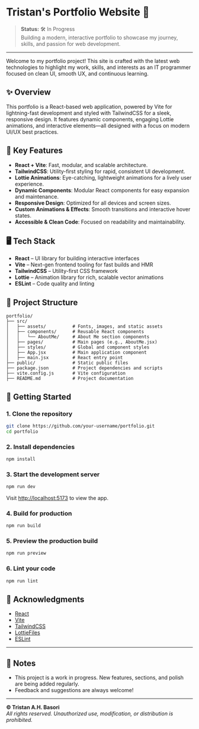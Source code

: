 # Tristan's Portfolio Website 🚀

> **Status:** 🛠️ In Progress  
> Building a modern, interactive portfolio to showcase my journey, skills, and passion for web development.

---

Welcome to my portfolio project! This site is crafted with the latest web technologies to highlight my work, skills, and interests as an IT programmer focused on clean UI, smooth UX, and continuous learning.

## ✨ Overview

This portfolio is a React-based web application, powered by Vite for lightning-fast development and styled with TailwindCSS for a sleek, responsive design. It features dynamic components, engaging Lottie animations, and interactive elements—all designed with a focus on modern UI/UX best practices.

## 🚩 Key Features

- **React + Vite**: Fast, modular, and scalable architecture.
- **TailwindCSS**: Utility-first styling for rapid, consistent UI development.
- **Lottie Animations**: Eye-catching, lightweight animations for a lively user experience.
- **Dynamic Components**: Modular React components for easy expansion and maintenance.
- **Responsive Design**: Optimized for all devices and screen sizes.
- **Custom Animations & Effects**: Smooth transitions and interactive hover states.
- **Accessible & Clean Code**: Focused on readability and maintainability.

## 🖥️ Tech Stack

- **React** – UI library for building interactive interfaces
- **Vite** – Next-gen frontend tooling for fast builds and HMR
- **TailwindCSS** – Utility-first CSS framework
- **Lottie** – Animation library for rich, scalable vector animations
- **ESLint** – Code quality and linting

## 📁 Project Structure

```
portfolio/
├── src/
│   ├── assets/          # Fonts, images, and static assets
│   ├── components/      # Reusable React components
│   │   └── AboutMe/     # About Me section components
│   ├── pages/           # Main pages (e.g., AboutMe.jsx)
│   ├── styles/          # Global and component styles
│   ├── App.jsx          # Main application component
│   ├── main.jsx         # React entry point
├── public/              # Static public files
├── package.json         # Project dependencies and scripts
├── vite.config.js       # Vite configuration
├── README.md            # Project documentation
```

## 🚀 Getting Started

### 1. Clone the repository
```bash
git clone https://github.com/your-username/portfolio.git
cd portfolio
```

### 2. Install dependencies
```bash
npm install
```

### 3. Start the development server
```bash
npm run dev
```
Visit [http://localhost:5173](http://localhost:5173) to view the app.

### 4. Build for production
```bash
npm run build
```

### 5. Preview the production build
```bash
npm run preview
```

### 6. Lint your code
```bash
npm run lint
```

## 🙌 Acknowledgments

- [React](https://reactjs.org/)
- [Vite](https://vitejs.dev/)
- [TailwindCSS](https://tailwindcss.com/)
- [LottieFiles](https://lottiefiles.com/)
- [ESLint](https://eslint.org/)

---

## 📢 Notes

- This project is a work in progress. New features, sections, and polish are being added regularly.
- Feedback and suggestions are always welcome!

---

**© Tristan A.H. Basori**  
*All rights reserved. Unauthorized use, modification, or distribution is prohibited.*